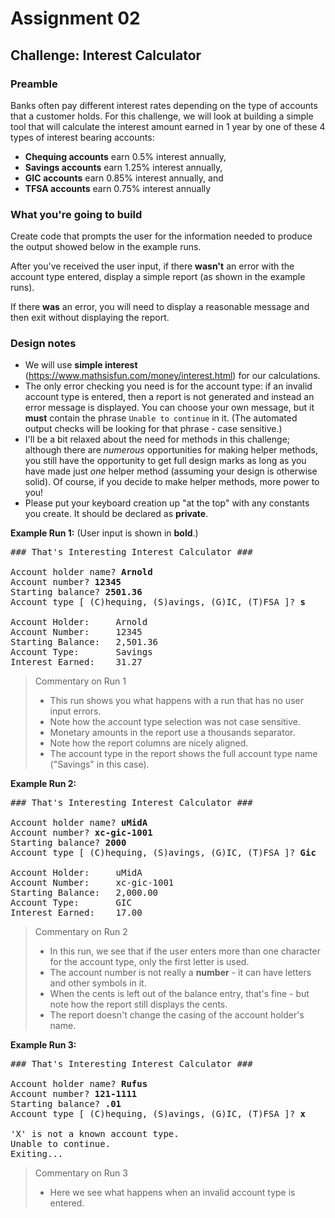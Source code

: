 # Assignment 02

## Challenge: Interest Calculator

### Preamble

Banks often pay different interest rates depending on the type of accounts that a customer holds. For this challenge, we will look at building a simple tool that will calculate the interest amount earned in 1 year by one of these 4 types of interest bearing accounts:

- **Chequing accounts** earn 0.5% interest annually,
- **Savings accounts** earn 1.25% interest annually,
- **GIC accounts** earn 0.85% interest annually, and
- **TFSA accounts** earn 0.75% interest annually

### What you're going to build

Create code that prompts the user for the information needed to produce the output showed below in the example runs.

After you've received the user input, if there **wasn't** an error with the account type entered, display a simple report (as shown in the example runs).

If there **was** an error, you will need to display a reasonable message and then exit without displaying the report.

### Design notes

- We will use **simple interest** (https://www.mathsisfun.com/money/interest.html) for our calculations.
- The only error checking you need is for the account type: if an invalid account type is entered, then a report is not generated and instead an error message is displayed. You can choose your own message, but it **must** contain the phrase `Unable to continue` in it. (The automated output checks will be looking for that phrase - case sensitive.)
- I'll be a bit relaxed about the need for methods in this challenge; although there are _numerous_ opportunities for making helper methods, you still have the opportunity to get full design marks as long as you have made just _one_ helper method (assuming your design is otherwise solid). Of course, if you decide to make helper methods, more power to you!
- Please put your keyboard creation up "at the top" with any constants you create. It should be declared as **private**.

**Example Run 1:**
(User input is shown in **bold**.)

<pre>
### That's Interesting Interest Calculator ###

Account holder name? <b>Arnold</b>
Account number? <b>12345</b>
Starting balance? <b>2501.36</b>
Account type [ (C)hequing, (S)avings, (G)IC, (T)FSA ]? <b>s</b>

Account Holder:     Arnold
Account Number:     12345
Starting Balance:   2,501.36
Account Type:       Savings
Interest Earned:    31.27
</pre>

> Commentary on Run 1
>
> - This run shows you what happens with a run that has no user input errors.
> - Note how the account type selection was not case sensitive.
> - Monetary amounts in the report use a thousands separator.
> - Note how the report columns are nicely aligned.
> - The account type in the report shows the full account type name ("Savings" in this case).

**Example Run 2:**

<pre>
### That's Interesting Interest Calculator ###

Account holder name? <b>uMidA</b>
Account number? <b>xc-gic-1001</b>
Starting balance? <b>2000</b>
Account type [ (C)hequing, (S)avings, (G)IC, (T)FSA ]? <b>Gic</b>

Account Holder:     uMidA
Account Number:     xc-gic-1001
Starting Balance:   2,000.00
Account Type:       GIC
Interest Earned:    17.00
</pre>

> Commentary on Run 2
>
> - In this run, we see that if the user enters more than one character for the account type, only the first letter is used.
> - The account number is not really a **number** - it can have letters and other symbols in it.
> - When the cents is left out of the balance entry, that's fine - but note how the report still displays the cents.
> - The report doesn't change the casing of the account holder's name.

**Example Run 3:**

<pre>
### That's Interesting Interest Calculator ###

Account holder name? <b>Rufus</b>
Account number? <b>121-1111</b>
Starting balance? <b>.01</b>
Account type [ (C)hequing, (S)avings, (G)IC, (T)FSA ]? <b>x</b>

'X' is not a known account type.
Unable to continue.
Exiting...
</pre>

> Commentary on Run 3
>
> - Here we see what happens when an invalid account type is entered.
